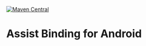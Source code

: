 [![Maven Central](https://img.shields.io/maven-central/v/com.owellox.android.assist/binding.svg?label=Maven%20Central)](https://search.maven.org/search?q=g:%22com.owellox.android.assist%22%20AND%20a:%22binding%22)

# Assist Binding for Android
